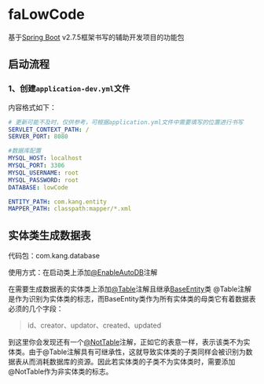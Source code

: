 # faLowCode
基于[Spring Boot](https://spring.io/projects/spring-boot/) v2.7.5框架书写的辅助开发项目的功能包

## 启动流程

### 1、创建``application-dev.yml``文件
内容格式如下：
```yml
# 更新可能不及时，仅供参考，可根据application.yml文件中需要填写的位置进行书写
SERVLET_CONTEXT_PATH: /
SERVER_PORT: 8080

#数据库配置
MYSQL_HOST: localhost
MYSQL_PORT: 3306
MYSQL_USERNAME: root
MYSQL_PASSWORD: root
DATABASE: lowCode

ENTITY_PATH: com.kang.entity
MAPPER_PATH: classpath:mapper/*.xml

```

## 实体类生成数据表
代码包：com.kang.database

使用方式：在启动类上添加[@EnableAutoDB](src/main/java/com/kang/database/EnableAutoDB.java)注解

在需要生成数据表的实体类上添加[@Table](src/main/java/com/kang/database/interfaces/Table.java)注解且继承[BaseEntity](src/main/java/com/kang/database/entity/BaseEntity.java)类
@Table注解是作为识别为实体类的标志，而BaseEntity类作为所有实体类的母类它有着数据表必须的几个字段：
> id、creator、updator、created、updated

到这里你会发现还有一个[@NotTable](src/main/java/com/kang/database/interfaces/NotTable.java)注解，正如它的表意一样，表示该类不为实体类。由于@Table注解具有可继承性，这就导致实体类的子类同样会被识别为数据表从而消耗数据库的资源。因此若实体类的子类不为实体类时，需要添加@NotTable作为非实体类的标志。
